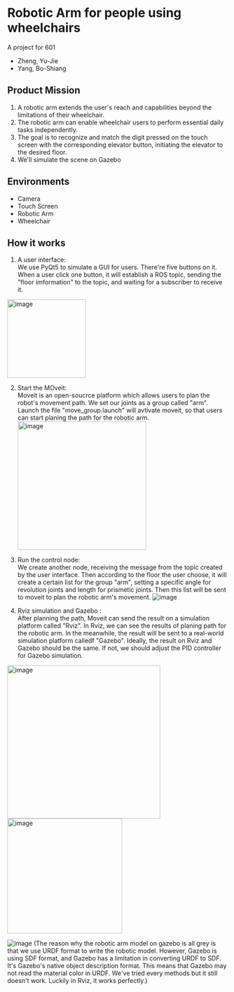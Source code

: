 # Robotic Arm for people using wheelchairs
A project for 601  
* Zheng, Yu-Jie  
* Yang, Bo-Shiang
## Product Mission
1. A robotic arm extends the user's reach and capabilities beyond the limitations of their wheelchair.
2. The robotic arm can enable wheelchair users to perform essential daily tasks independently. 
3. The goal is to recognize and match the digit pressed on the touch screen with the corresponding elevator button, initiating the elevator to the desired floor.
4. We'll simulate the scene on Gazebo
## Environments
* Camera
* Touch Screen
* Robotic Arm
* Wheelchair
## How it works
1. A user interface:   
   We use PyQt5 to simulate a GUI for users. There're five buttons on it. When a user click one button, it will establish a ROS topic, sending the "floor imformation" to the topic, and waiting for a subscriber to receive it.
<img width="179" alt="image" src="https://github.com/SeanYang111/Robotic_arm/assets/90599095/d0861c20-9911-472b-a129-d0183d952ccd">

2. Start the MOveit:   
   Moveit is an open-soucrce platform which allows users to plan the robot's movement path. We set our joints as a group called "arm". Launch the file "move_group.launch" will avtivate moveit, so that users can start planing the path for the robotic arm.
   <img width="293" alt="image" src="https://github.com/SeanYang111/Robotic_arm/assets/90599095/44c5261c-a71a-48fc-a69f-f0a4be089897">

3. Run the control node:   
   We create another node, receiving the message from the topic created by the user interface. Then according to the floor the user choose, it will create a certain list for the group "arm", setting a specific angle for revolution joints and length for prismetic joints. Then this list will be sent to moveit to plan the robotic arm's movement.
   ![image](https://github.com/SeanYang111/Robotic_arm/assets/90599095/89e7e322-88ba-424d-94a9-663d5a94e534)

4. Rviz simulation and Gazebo :   
   After planning the path, Moveit can send the result on a simulation platform called "Rviz". In Rviz, we can see the results of planing path for the robotic arm. In the meanwhile, the result will be sent to a real-world simulation platform calledf "Gazebo". Ideally, the result on Rviz and Gazebo should be the same. If not, we should adjust the PID controller for Gazebo simulation.
<img width="349" alt="image" src="https://github.com/SeanYang111/Robotic_arm/assets/90599095/3bc8ed42-7cff-46e8-8de6-bcbb286bb71c">
<img width="262" alt="image" src="https://github.com/SeanYang111/Robotic_arm/assets/90599095/041b1d3e-50ee-47d5-beec-ea4e48903b0d">

![image](https://github.com/SeanYang111/Robotic_arm/assets/90599095/9bbd5fa4-b7f0-4893-88db-b2cc7b91b8fe)
(The reason why the robotic arm model on gazebo is all grey is that we use URDF format to write the robotic model. However, Gazebo is using SDF format, and Gazebo has a limitation in converting URDF to SDF. It's Gazebo's native object description format. This means that Gazebo may not read the material color in URDF. We've tried every methods but it still doesn't work. Luckily in Rviz, it works perfectly.)

